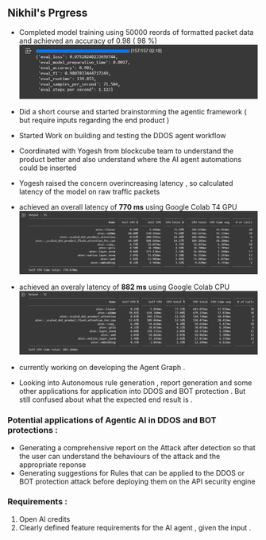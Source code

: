 ## Nikhil's Prgress 

- Completed model training using 50000 reords of formatted packet data and achieved an accuracy of 0.98 ( 98 %) ![image](accuracy.png)
- Did a short course and started brainstorming the agentic framework ( but require inputs regarding the end product )
- Started Work on building and testing the DDOS agent workflow 
- Coordinated with Yogesh from blockcube team to understand the product better and also understand where the AI agent automations could be inserted 
- Yogesh raised the concern overincreasing latency , so calculated latency of the model on raw traffic packets
- achieved an overall latency of **770 ms** using Google Colab T4 GPU
![image](picture_latency.png) 
- achieved an overaly latency of **882 ms** using Google Colab CPU ![image](latency_2.png)

- currently working on developing the Agent Graph . 
- Looking into Autonomous rule generation , report generation and some other applications for application into DDOS and BOT protection . But still confused about what the expected end result is . 
### Potential applications of Agentic AI in DDOS and BOT protections :
 - Generating a comprehensive report on the Attack after detection so that the user can understand the behaviours of the attack and the appropriate reponse 
 - Generating suggestions for Rules that can be applied to the DDOS or BOT protection attack before deploying them on the API security engine 

### Requirements :
1. Open AI credits 
2. Clearly defined feature requirements for the AI agent , given the input . 